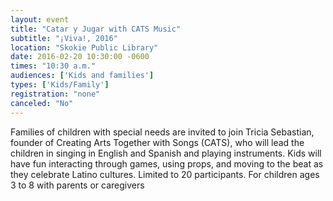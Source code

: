 ```yaml
---
layout: event
title: "Catar y Jugar with CATS Music"
subtitle: "¡Viva!, 2016"
location: "Skokie Public Library"
date: 2016-02-20 10:30:00 -0600
times: "10:30 a.m."
audiences: ['Kids and families']
types: ['Kids/Family']
registration: "none"
canceled: "No"
---
```

Families of children with special needs are invited to join Tricia Sebastian, founder of Creating Arts Together with Songs (CATS), who will lead the children in singing in English and Spanish and playing instruments. Kids will have fun interacting through games, using props, and moving to the beat as they celebrate Latino cultures. Limited to 20 participants. For children ages 3 to 8 with parents or caregivers
